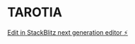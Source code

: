 # TAROTIA

[Edit in StackBlitz next generation editor ⚡️](https://stackblitz.com/~/github.com/0bscurial/TAROTIA)